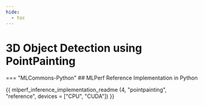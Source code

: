 ```yaml
---
hide:
  - toc
---
```



# 3D Object Detection using PointPainting


=== "MLCommons-Python"
    ## MLPerf Reference Implementation in Python
    
{{ mlperf_inference_implementation_readme (4, "pointpainting", "reference", devices = ["CPU", "CUDA"]) }}